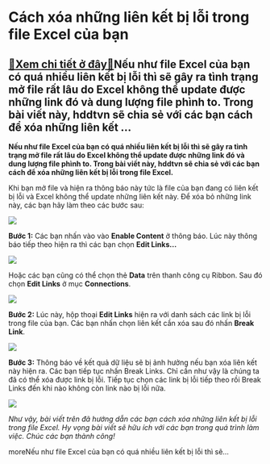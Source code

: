 Cách xóa những liên kết bị lỗi trong file Excel của bạn
=======================================================

[:gift:Xem chi tiết ở đây:gift:](https://hddtvn.com/cach-xoa-nhung-lien-ket-bi-loi-trong-file-excel-cua-ban/)Nếu như file Excel của bạn có quá nhiều liên kết bị lỗi thì sẽ gây ra tình trạng mở file rất lâu do Excel không thể update được những link đó và dung lượng file phình to. Trong bài viết này, hddtvn sẽ chia sẻ với các bạn cách để xóa những liên kết …
---------------------------------------------------------------------------------------------------------------------------------------------------------------------------------------------------------------------------------------------------------

**Nếu như file Excel của bạn có quá nhiều liên kết bị lỗi thì sẽ gây ra tình trạng mở file rất lâu do Excel không thể update được những link đó và dung lượng file phình to. Trong bài viết này, hddtvn sẽ chia sẻ với các bạn cách để xóa những liên kết bị lỗi trong file Excel.**


Khi bạn mở file và hiện ra thông báo này tức là file của bạn đang có liên kết bị lỗi và Excel không thể update những liên kết này. Để xóa bỏ những link này, các bạn hãy làm theo các bước sau:


![](https://hddtvn.com/wp-content/uploads/2021/01/prdnQeZ.png)


**Bước 1:** Các bạn nhấn vào vào **Enable Content** ở thông báo. Lúc này thông báo tiếp theo hiện ra thì các bạn chọn **Edit Links…**


![](https://hddtvn.com/wp-content/uploads/2021/01/gtU7oEk.png)


Hoặc các bạn cũng có thể chọn thẻ **Data** trên thanh công cụ Ribbon. Sau đó chọn **Edit Links** ở mục **Connections**.


![](https://hddtvn.com/wp-content/uploads/2021/01/J1ddZ26.png)


**Bước 2:** Lúc này, hộp thoại **Edit Links** hiện ra với danh sách các link bị lỗi trong file của bạn. Các bạn nhấn chọn liên kết cần xóa sau đó nhấn **Break Link**.


![](https://hddtvn.com/wp-content/uploads/2021/01/Y6W1otC.png)


**Bước 3:** Thông báo về kết quả dữ liệu sẽ bị ảnh hưởng nếu bạn xóa liên kết này hiện ra. Các bạn tiếp tục nhấn Break Links. Chỉ cần như vậy là chúng ta đã có thể xóa được link bị lỗi. Tiếp tục chọn các link bị lỗi tiếp theo rồi Break Links đến khi nào không còn link nào bị lỗi nữa.


![](https://hddtvn.com/wp-content/uploads/2021/01/oKHCS2s.png)


*Như vậy, bài viết trên đã hướng dẫn các bạn cách xóa những liên kết bị lỗi trong file Excel. Hy vọng bài viết sẽ hữu ích với các bạn trong quá trình làm việc. Chúc các bạn thành công!*


moreNếu như file Excel của bạn có quá nhiều liên kết bị lỗi thì sẽ…

